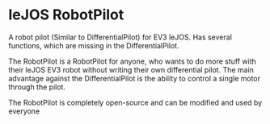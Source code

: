 # leJOS RobotPilot
A robot pilot (Similar to DifferentialPilot) for EV3 leJOS. Has several functions, which are missing in the DifferentialPilot.

The RobotPilot is a RobotPilot for anyone, who wants to do more stuff with their leJOS EV3 robot without writing their own differential pilot.
The main advantage against the DifferentialPilot is the ability to control a single motor through the pilot.

The RobotPilot is completely open-source and can be modified and used by everyone
